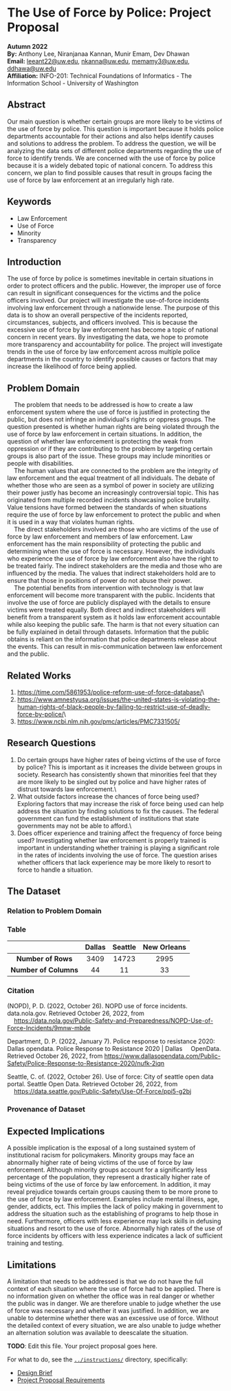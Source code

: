 # The Use of Force by Police: Project Proposal

**Autumn 2022**\
**By:** Anthony Lee, Niranjanaa Kannan, Munir Emam, Dev Dhawan\
**Email:** [leeant22\@uw.edu](mailto:leeant22@uw.edu), [nkanna\@uw.edu](mailto:nkanna@uw.edu), [memamy3\@uw.edu](mailto:memamy3@uw.edu), [ddhawa\@uw.edu](mailto:ddhawa@uw.edu)\
**Affiliation:** INFO-201: Technical Foundations of Informatics - The Information School - University of Washington

## Abstract

Our main question is whether certain groups are more likely to be victims of the use of force by police. This question is important because it holds police departments accountable for their actions and also helps identify causes and solutions to address the problem. To address the question, we will be analyzing the data sets of different police departments regarding the use of force to identify trends. We are concerned with the use of force by police because it is a widely debated topic of national concern. To address this concern, we plan to find possible causes that result in groups facing the use of force by law enforcement at an irregularly high rate.

## Keywords

-   Law Enforcement
-   Use of Force
-   Minority
-   Transparency

## Introduction

The use of force by police is sometimes inevitable in certain situations in order to protect officers and the public. However, the improper use of force can result in significant consequences for the victims and the police officers involved. Our project will investigate the use-of-force incidents involving law enforcement through a nationwide lense. The purpose of this data is to show an overall perspective of the incidents reported, circumstances, subjects, and officers involved. This is because the excessive use of force by law enforcement has become a topic of national concern in recent years. By investigating the data, we hope to promote more transparency and accountability for police. The project will investigate trends in the use of force by law enforcement across multiple police departments in the country to identify possible causes or factors that may increase the likelihood of force being applied.

## Problem Domain

    The problem that needs to be addressed is how to create a law enforcement system where the use of force is justified in protecting the public, but does not infringe an individual's rights or oppress groups. The question presented is whether human rights are being violated through the use of force by law enforcement in certain situations. In addition, the question of whether law enforcement is protecting the weak from oppression or if they are contributing to the problem by targeting certain groups is also part of the issue. These groups may include minorities or people with disabilities.\
    The human values that are connected to the problem are the integrity of law enforcement and the equal treatment of all individuals. The debate of whether those who are seen as a symbol of power in society are utilizing their power justly has become an increasingly controversial topic. This has originated from multiple recorded incidents showcasing police brutality. Value tensions have formed between the standards of when situations require the use of force by law enforcement to protect the public and when it is used in a way that violates human rights.\
    The direct stakeholders involved are those who are victims of the use of force by law enforcement and members of law enforcement. Law enforcement has the main responsibility of protecting the public and determining when the use of force is necessary. However, the individuals who experience the use of force by law enforcement also have the right to be treated fairly. The indirect stakeholders are the media and those who are influenced by the media. The values that indirect stakeholders hold are to ensure that those in positions of power do not abuse their power.\
    The potential benefits from intervention with technology is that law enforcement will become more transparent with the public. Incidents that involve the use of force are publicly displayed with the details to ensure victims were treated equally. Both direct and indirect stakeholders will benefit from a transparent system as it holds law enforcement accountable while also keeping the public safe. The harm is that not every situation can be fully explained in detail through datasets. Information that the public obtains is reliant on the information that police departments release about the events. This can result in mis-communication between law enforcement and the public.

## Related Works

1.  <https://time.com/5861953/police-reform-use-of-force-database/>\
2.  <https://www.amnestyusa.org/issues/the-united-states-is-violating-the-human-rights-of-black-people-by-failing-to-restrict-use-of-deadly-force-by-police/>\
3.  <https://www.ncbi.nlm.nih.gov/pmc/articles/PMC7331505/>

## Research Questions

1.  Do certain groups have higher rates of being victims of the use of force by police? This is important as it increases the divide between groups in society. Research has consistently shown that minorities feel that they are more likely to be singled out by police and have higher rates of distrust towards law enforcement.\
2.  What outside factors increase the chances of force being used? Exploring factors that may increase the risk of force being used can help address the situation by finding solutions to fix the causes. The federal government can fund the establishment of institutions that state governments may not be able to afford.\
3.  Does officer experience and training affect the frequency of force being used? Investigating whether law enforcement is properly trained is important in understanding whether training is playing a significant role in the rates of incidents involving the use of force. The question arises whether officers that lack experience may be more likely to resort to force to handle a situation.

## The Dataset

### Relation to Problem Domain

### Table

|                       | Dallas | Seattle | New Orleans |
|:---------------------:|:------:|:-------:|:-----------:|
|  **Number of Rows**   |  3409  |  14723  |    2995     |
| **Number of Columns** |   44   |   11    |     33      |

### Citation

(NOPD), P. D. (2022, October 26). NOPD use of force incidents. data.nola.gov. Retrieved October 26, 2022, from     <https://data.nola.gov/Public-Safety-and-Preparedness/NOPD-Use-of-Force-Incidents/9mnw-mbde>

Department, D. P. (2022, January 7). Police response to resistance 2020: Dallas opendata. Police Response to Resistance 2020 \| Dallas     OpenData. Retrieved October 26, 2022, from <https://www.dallasopendata.com/Public-Safety/Police-Response-to-Resistance-2020/nufk-2iqn>

Seattle, C. of. (2022, October 26). Use of force: City of seattle open data portal. Seattle Open Data. Retrieved October 26, 2022, from     <https://data.seattle.gov/Public-Safety/Use-Of-Force/ppi5-g2bj>

### Provenance of Dataset

## Expected Implications

A possible implication is the exposal of a long sustained system of institutional racism for policymakers. Minority groups may face an abnormally higher rate of being victims of the use of force by law enforcement. Although minority groups account for a significantly less percentage of the population, they represent a drastically higher rate of being victims of the use of force by law enforcement. In addition, it may reveal prejudice towards certain groups causing them to be more prone to the use of force by law enforcement. Examples include mental illness, age, gender, addicts, ect. This implies the lack of policy making in government to address the situation such as the establishing of programs to help those in need. Furthermore, officers with less experience may lack skills in defusing situations and resort to the use of force. Abnormally high rates of the use of force incidents by officers with less experience indicates a lack of sufficient training and testing.

## Limitations

A limitation that needs to be addressed is that we do not have the full context of each situation where the use of force had to be applied. There is no information given on whether the office was in real danger or whether the public was in danger. We are therefore unable to judge whether the use of force was necessary and whether it was justified. In addition, we are unable to determine whether there was an excessive use of force. Without the detailed context of every situation, we are also unable to judge whether an alternation solution was available to deescalate the situation.

**TODO**: Edit this file. Your project proposal goes here.

For what to do, see the [`../instructions/`](../instructions/) directory, specifically:

-   [Design Brief](../instructions/project-design-brief.pdf)
-   [Project Proposal Requirements](../instructions/p01-proposal-requirements.md)
